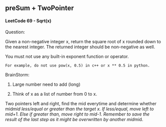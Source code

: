 ## preSum + TwoPointer

#### LeetCode 69 - Sqrt(x)

Question:

Given a non-negative integer x, return the square root of x rounded down to the nearest integer. The returned integer should be non-negative as well.

You must not use any built-in exponent function or operator.

    For example, do not use pow(x, 0.5) in c++ or x ** 0.5 in python.

 BrainStorm:

 1. Large number need to add (long)

 2. Think of x as a list of number from 0 to x.

 Two pointers left and right, find the mid everytime and determine whether mid*mid less/equal or greater than the target x. If less/equal, move left to mid+1. Else if greater than, move right to mid-1. Remember to save the result of the last step as it might be overwritten by another mid*mid.